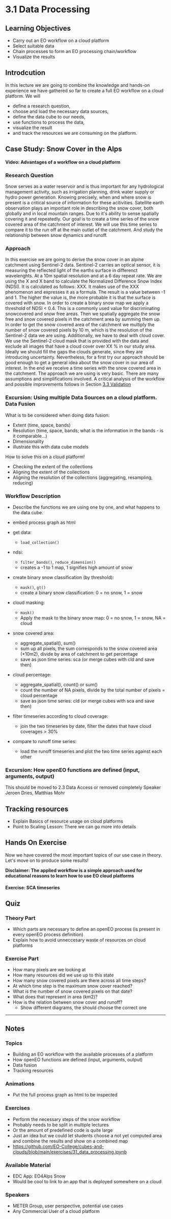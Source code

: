 # 3.1 Data Processing

## Learning Objectives
- Carry out an EO workflow on a cloud platform
- Select suitable data
- Chain processes to form an EO processing chain/workflow
- Visualize the results

## Introdcution
In this lecture we are going to combine the knowledge and hands-on experience we have gathered so far to create a full EO workflow on a cloud platform.
We will  
- define a research question,
- choose and load the necessary data sources, 
- define the data cube to our needs, 
- use functions to process the data, 
- visualize the result
- and track the resources we are consuming on the platform.

## Case Study: Snow Cover in the Alps

#### Video: Advantages of a workflow on a cloud platform

### Research Question
Snow serves as a water reservoir and is thus important for any hydrological management activity, such as irrigation planning, drink water supply or hydro power generation. Knowing precisely, when and where snow is present is a critical source of information for these acitivities. Satellite earth observation plays an important role in describing the snow cover, both globally and in local mountain ranges. Due to it's ability to sense spatially covering it and repeatedly. Our goal is to create a time series of the snow covered area of the catchment of interest. We will use this time series to compare it to the run off at the main outlet of the catchment. And study the relationship between snow dynamics and runoff.

### Approach
In this exercise we are going to derive the snow cover in an alpine catchment using Sentinel-2 data. Sentinel-2 carries an optical sensor, it is measuring the reflected light of the earths surface in differenct wavelenghts. At a 10m spatial resolution and at a 6 day repeat rate. We are using the X and X band to calculate the Normalized Difference Snow Index (NDSI). It is calculated as follows: XXX. It makes use of the XXX phenomenon and expresses it as a formula. The result is a value between -1 and 1. The higher the value is, the more probable it is that the surface is covered with snow. In order to create a binary snow map we apply a threshold of NDSI < 0.4. This is a commonly used value for discriminating snowcovered and snow free areas. Then we spatially aggregate the snow free and snow covered pixels in the catchment area by summing them up. In order to get the snow covered area of the catchment we multiply the number of snow covered pixels by 10 m, which is the resolution of the Sentinel-2 data we are using. Additionally, we have to deal with cloud cover. We use the Sentinel-2 cloud mask that is provided with the data and exclude all images that have a cloud cover over XX % in our study area. Ideally we should fill the gaps the clouds generate, since they are introducing uncertainty. Nevertheless, for a first try our approach should be good enough to get a general idea about the snow cover in our area of interest. In the end we receive a time series with the snow covered area in the catchment. 
The approach we are using is very basic. There are many assumptions and simplifications involved. A critical analysis of the workflow and possible improvements follows in Section [3.3 Validation](https://github.com/EO-College/cubes-and-clouds/blob/main/lectures/3.3_validation/3.3_validation.md#critically-analyse-a-workflow)


### Excursion: Using multiple Data Sources on a cloud platform. Data Fusion
What is to be considered when doing data fusion:
- Extent (time, space, bands)
- Resolution (time, space, bands; what is the information in the bands - is it comparable...)
- Dimensionality
- illustrate this with data cube models

How to solve this on a cloud platform!
- Checking the extent of the collections
- Aligning the extent of the collections
- Aligning the resolution of the collections (aggregating, resampling, reducing)

### Workflow Description
- Describe the functions we are using one by one, and what happens to the data cube.
- embed process graph as html

- get data:
  - `load_collection()`
- ndsi:
  - `filter_bands()`, `reduce_dimension()`
  - creates a -1 to 1 map, 1 signifies high amount of snow
- create binary snow classification (by threshold):
  - `mask()`, `gt()`
  - create a binary snow classification: 0 = no snow, 1 = snow
- cloud masking:
  - `mask()`
  - Apply the mask to the binary snow map: 0 = no snow, 1 = snow, NA = cloud
- snow covered area:
  - aggregate_spatial(), sum()
  - sum up all pixels, the sum corresponds to the snow covered area (*10m2), divide by area of catchment to get percentage
  - save as json time series: sca (or merge cubes with cld and save then)
- cloud percentage:
  -  aggregate_spatial(), count() or sum()
  -  count the number of NA pixels, divide by the total number of pixels = cloud percentage
  -  save as json time series: cld (or merge cubes with sca and save then)
- filter timeseries according to cloud coverage:
  - join the two timeseries by date, filter the dates that have cloud coverages > 30%
- compare to runoff time series:
  - load the runoff timeseries and plot the two time series against each other

### Excursion: How openEO functions are defined (input, arguments, output) 
This should be moved to 2.3 Data Access or removed completely
Speaker Jeroen Dries, Matthias Mohr

## Tracking resources
- Explain Basics of resource usage on cloud platforms
- Point to Scaling Lesson: There we can go more into details

## Hands On Exercise
Now we have covered the most important topics of our use case in theory. Let's move on to produce some results!

**Disclaimer: The applied workflow is a simple approach used for educational reasons to learn how to use EO cloud platforms**

#### Exercise: SCA timeseries

## Quiz
### Theory Part
- Which parts are necessary to define an openEO process (is present in every openEO process definition)
- Explain how to avoid unneccesary waste of resources on cloud platforms

### Exercise Part
- How many pixels are we looking at
- How many resources did we use up to this state
- How many snow covered pixels are there across all time steps?
- At which time step is the maximum snow cover reached? 
- What is the number of snow covered pixels on that date?
- What does that represent in area (km2)?
- How is the relation between snow cover and runoff?
  - Show different diagrams, the should choose the correct one

---
## Notes
### Topics
- Building an EO workflow with the available processes of a platform
- How openEO functions are defined (input, arguments, output)
- Data fusion
- Tracking resources

### Animations
- Put the full process graph as html to be inspected

### Exercises
- Perform the necessary steps of the snow workflow
- Probably needs to be split in multiple lectures
- Or the amount of predefined code is quite large
- Just an idea but we could let students choose a not yet computed area and combine the results and show on a combined map
- https://github.com/EO-College/cubes-and-clouds/blob/main/exercises/31_data_processing.ipynb

### Available Material
- EDC App: EO4Alps Snow
- Would be cool to link to an app that is deployed somewhere on a cloud

### Speakers
- METER Group, user perspective, potential use cases
- Any Commercial User of a cloud platform
